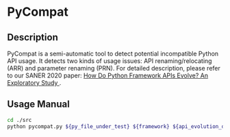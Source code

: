 # PyCompat
## Description 
PyCompat is a semi-automatic tool to detect potential incompatible Python API usage.
It detects two kinds of usage issues: API renaming/relocating (ARR) and parameter renaming (PRN).
For detailed description, please refer to our SANER 2020 paper: [How Do Python Framework APIs Evolve? An Exploratory Study
](https://ieeexplore.ieee.org/abstract/document/9054800.).

## Usage Manual
```bash
cd ./src
python pycompat.py ${py_file_under_test} ${framework} ${api_evolution_dataset} ${output_path}  
``` 
 